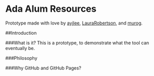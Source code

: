 Ada Alum Resources
======
Prototype made with love by [ayjlee](),  [LauraRobertson](https://github.com/LauraRobertson), and [murog](https://github.com/murog).

##Introduction

###What is it?
This is a prototype, to demonstrate what the tool can eventually be.

###Philosophy

###Why GitHub and GitHub Pages?

